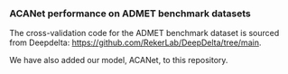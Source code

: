 ### ACANet performance on ADMET benchmark datasets

The cross-validation code for the ADMET benchmark dataset is sourced from Deepdelta: https://github.com/RekerLab/DeepDelta/tree/main. 

We have also added our model, ACANet, to this repository.